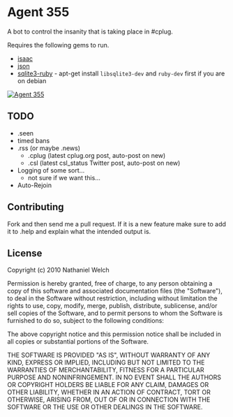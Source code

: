 # Agent 355

A bot to control the insanity that is taking place in #cplug. 

Requires the following gems to run. 

 * [isaac][i]
 * [json][j]
 * [sqlite3-ruby][s] - apt-get install `libsqlite3-dev` and `ruby-dev` first if you are on debian

[![Agent 355](https://github.com/icco/Agent355/raw/master/Y_-_The_Last_Man_013.jpg)](https://secure.wikimedia.org/wikipedia/en/wiki/List_of_Y:_The_Last_Man_characters#Agent_355)

[i]: https://github.com/icco/isaac
[j]: http://flori.github.com/json/
[s]: https://github.com/luislavena/sqlite3-ruby

## TODO

 * .seen
 * timed bans
 * .rss (or maybe .news)
    * .cplug (latest cplug.org post, auto-post on new)
    * .csl (latest csl_status Twitter post, auto-post on new)
 * Logging of some sort...
   * not sure if we want this...
 * Auto-Rejoin

## Contributing

Fork and then send me a pull request. If it is a new feature make sure to add
it to .help and explain what the intended output is.

## License

Copyright (c) 2010 Nathaniel Welch

Permission is hereby granted, free of charge, to any person obtaining
a copy of this software and associated documentation files (the
"Software"), to deal in the Software without restriction, including
without limitation the rights to use, copy, modify, merge, publish,
distribute, sublicense, and/or sell copies of the Software, and to
permit persons to whom the Software is furnished to do so, subject to
the following conditions:

The above copyright notice and this permission notice shall be
included in all copies or substantial portions of the Software.

THE SOFTWARE IS PROVIDED "AS IS", WITHOUT WARRANTY OF ANY KIND,
EXPRESS OR IMPLIED, INCLUDING BUT NOT LIMITED TO THE WARRANTIES OF
MERCHANTABILITY, FITNESS FOR A PARTICULAR PURPOSE AND
NONINFRINGEMENT. IN NO EVENT SHALL THE AUTHORS OR COPYRIGHT HOLDERS BE
LIABLE FOR ANY CLAIM, DAMAGES OR OTHER LIABILITY, WHETHER IN AN ACTION
OF CONTRACT, TORT OR OTHERWISE, ARISING FROM, OUT OF OR IN CONNECTION
WITH THE SOFTWARE OR THE USE OR OTHER DEALINGS IN THE SOFTWARE.

